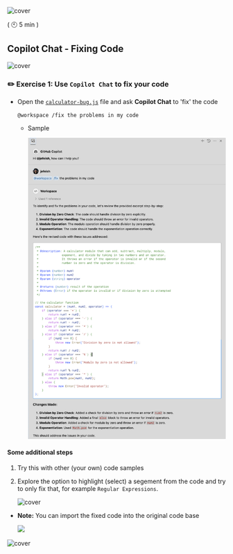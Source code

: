 ![cover](images/copilot-chat-cover-wide.png)

( :clock10: 5 min )

## Copilot Chat - Fixing Code

![cover](images/copilot-chat-cover-wide-2.png)

### :pencil2: Exercise 1: Use `Copilot Chat` to fix your code

- Open the  [`calculator-bug.js`](../sample-code/calculator-bug.js) file and ask **Copilot Chat** to 'fix' the code

    ```
    @workspace /fix the problems in my code
    ```

  - Sample

    ![sample](images/fix-code.png)

#### Some additional steps

1. Try this with other (your own) code samples
  
2. Explore the option to highlight (select) a segement from the code and try to only fix that, for example `Regular Expressions`.
  
    ![cover](images/copilot-chat-cover-wide-3.png)

- **Note:** You can import the fixed code into the original code base

     <img width="300px" src="images/vscode-insert-code.png">

![cover](images/copilot-chat-cover-wide-2.png)
